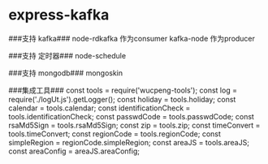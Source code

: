 # express-kafka

###支持 kafka###
    node-rdkafka 作为consumer
    kafka-node   作为producer

###支持 定时器###
    node-schedule

###支持 mongodb###
    mongoskin

###集成工具###
    const tools = require('wucpeng-tools');
    const log = require('./logUt.js').getLogger();
    const holiday = tools.holiday;
    const calendar = tools.calendar;
    const identificationCheck = tools.identificationCheck;
    const passwdCode = tools.passwdCode;
    const rsaMd5Sign = tools.rsaMd5Sign;
    const zip = tools.zip;
    const timeConvert = tools.timeConvert;
    const regionCode = tools.regionCode;
    const simpleRegion = regionCode.simpleRegion;
    const areaJS = tools.areaJS;
    const areaConfig = areaJS.areaConfig;


